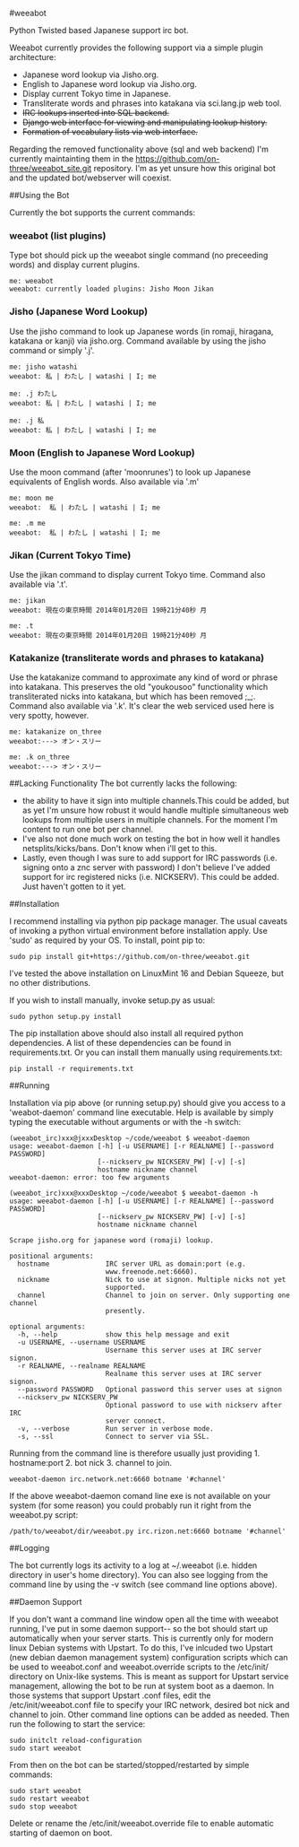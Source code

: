 #weeabot

Python Twisted based Japanese support irc bot.

Weeabot currently provides the following support via a simple plugin architecture:

* Japanese word lookup via Jisho.org.
* English to Japanese word lookup via Jisho.org.
* Display current Tokyo time in Japanese.
* Transliterate words and phrases into katakana via sci.lang.jp web tool.
* ~~IRC lookups inserted into SQL backend.~~
* ~~Django web interface for viewing and manipulating lookup history.~~
* ~~Formation of vocabulary lists via web interface.~~

Regarding the removed functionality above (sql and web backend) I'm currently maintainting them in the https://github.com/on-three/weeabot_site.git repository. I'm as yet unsure how this original bot and the updated bot/webserver will coexist.

##Using the Bot


Currently the bot supports the current commands:

### weeabot (list plugins)
Type bot should pick up the weeabot single command (no preceeding words) and display current plugins.
```
me: weeabot
weeabot: currently loaded plugins: Jisho Moon Jikan
```

### Jisho (Japanese Word Lookup)
Use the jisho command to look up Japanese words (in romaji, hiragana, katakana or kanji) via jisho.org.
Command available by using the jisho command or simply '.j'.
```
me: jisho watashi
weeabot: 私 | わたし | watashi | I; me

me: .j わたし
weeabot: 私 | わたし | watashi | I; me

me: .j 私
weeabot: 私 | わたし | watashi | I; me
```

### Moon (English to Japanese Word Lookup)
Use the moon command (after 'moonrunes') to look up Japanese equivalents of English words.
Also available via '.m'
```
me: moon me
weeabot:  私 | わたし | watashi | I; me

me: .m me
weeabot:  私 | わたし | watashi | I; me
```

### Jikan (Current Tokyo Time)
Use the jikan command to display current Tokyo time.
Command also available via '.t'.
```
me: jikan
weeabot: 現在の東京時間 2014年01月20日 19時21分40秒 月

me: .t
weeabot: 現在の東京時間 2014年01月20日 19時21分40秒 月
```

### Katakanize (transliterate words and phrases to katakana)
Use the katakanize command to approximate any kind of word or phrase into katakana. This preserves the old "youkousoo" functionality which transliterated nicks into katakana, but which has been removed ;_;.
Command also available via '.k'.
It's clear the web serviced used here is very spotty, however.
```
me: katakanize on_three
weeabot:---> オン・スリー

me: .k on_three
weeabot:---> オン・スリー
```

##Lacking Functionality
The bot currently lacks the following:
* the ability to have it sign into multiple channels.This could be added, but as yet I'm unsure how robust it would handle multiple simultaneous web lookups from multiple users in multiple channels. For the moment I'm content to run one bot per channel.
* I've also not done much work on testing the bot in how well it handles netsplits/kicks/bans. Don't know when i'll get to this.
* Lastly, even though I was sure to add support for IRC passwords (i.e. signing onto a znc server with password) I don't believe I've added support for irc registered nicks (i.e. NICKSERV). This could be added. Just haven't gotten to it yet.


##Installation

I recommend installing via python pip package manager. The usual caveats of invoking a python virtual environment before installation apply. Use 'sudo' as required by your OS.
To install, point pip to:
```
sudo pip install git+https://github.com/on-three/weeabot.git
```
I've tested the above installation on LinuxMint 16 and Debian Squeeze, but no other distributions.

If you wish to install manually, invoke setup.py as usual:
```
sudo python setup.py install
```

The pip installation above should also install all required python dependencies. A list of these dependencies can be found in requirements.txt. Or you can install them manually using requirements.txt:
```
pip install -r requirements.txt
```

##Running

Installation via pip above (or running setup.py) should give you access to a 'weabot-daemon' command line executable. Help is available by simply typing the executable without arguments or with the -h switch:
```
(weeabot_irc)xxx@jxxxDesktop ~/code/weeabot $ weeabot-daemon
usage: weeabot-daemon [-h] [-u USERNAME] [-r REALNAME] [--password PASSWORD]
                      [--nickserv_pw NICKSERV_PW] [-v] [-s]
                      hostname nickname channel
weeabot-daemon: error: too few arguments

(weeabot_irc)xxx@xxxDesktop ~/code/weeabot $ weeabot-daemon -h
usage: weeabot-daemon [-h] [-u USERNAME] [-r REALNAME] [--password PASSWORD]
                      [--nickserv_pw NICKSERV_PW] [-v] [-s]
                      hostname nickname channel

Scrape jisho.org for japanese word (romaji) lookup.

positional arguments:
  hostname              IRC server URL as domain:port (e.g.
                        www.freenode.net:6660).
  nickname              Nick to use at signon. Multiple nicks not yet
                        supported.
  channel               Channel to join on server. Only supporting one channel
                        presently.

optional arguments:
  -h, --help            show this help message and exit
  -u USERNAME, --username USERNAME
                        Username this server uses at IRC server signon.
  -r REALNAME, --realname REALNAME
                        Realname this server uses at IRC server signon.
  --password PASSWORD   Optional password this server uses at signon
  --nickserv_pw NICKSERV_PW
                        Optional password to use with nickserv after IRC
                        server connect.
  -v, --verbose         Run server in verbose mode.
  -s, --ssl             Connect to server via SSL.

```
Running from the command line is therefore usually just providing 1. hostname:port 2. bot nick 3. channel to join.
```
weeabot-daemon irc.network.net:6660 botname '#channel'
```

If the above weeabot-daemon comand line exe is not available on your system (for some reason) you could probably run it right from the weeabot.py script:
```
/path/to/weeabot/dir/weeabot.py irc.rizon.net:6660 botname '#channel'
```

##Logging

The bot currently logs its activity to a log at ~/.weeabot (i.e. hidden directory in user's home directory).
You can also see logging from the command line by using the -v switch (see command line options above).


##Daemon Support

If you don't want a command line window open all the time with weeabot running, I've put in some daemon support-- so the bot should start up automatically when your server starts. This is currently only for modern linux Debian systems with Upstart.
To do this, I've inlcuded two Upstart (new debian daemon management system) configuration scripts which can be used to  weeabot.conf and weeabot.override scripts to the /etc/init/ directory on Unix-like systems. This is meant as support for Upstart service management, allowing the bot to be run at system boot as a daemon.
In those systems that support Upstart .conf files, edit the /etc/init/weeabot.conf file to specify your IRC network, desired bot nick and channel to join. Other command line options can be added as needed. Then run the following to start the service:
```
sudo initclt reload-configuration
sudo start weeabot
```
From then on the bot can be started/stopped/restarted by simple commands:
```
sudo start weeabot
sudo restart weeabot
sudo stop weeabot
```

Delete or rename the /etc/init/weeabot.override file to enable automatic starting of daemon on boot.

